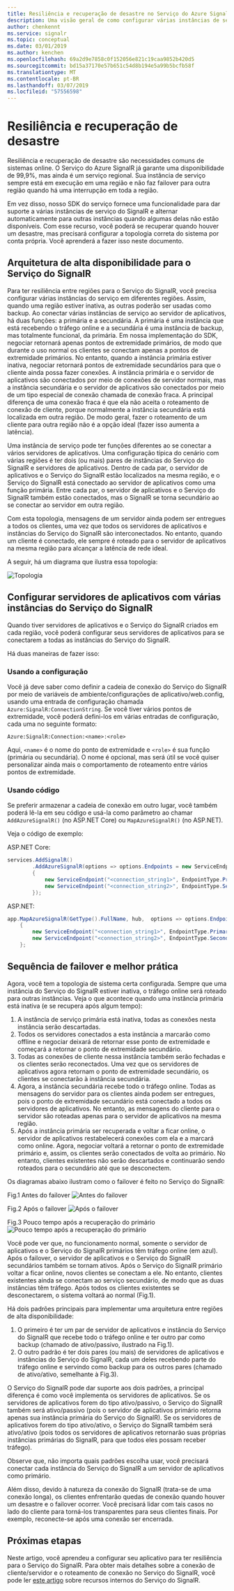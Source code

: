 ```yaml
---
title: Resiliência e recuperação de desastre no Serviço do Azure SignalR
description: Uma visão geral de como configurar várias instâncias de serviço do SignalR para ter resiliência e recuperação de desastres
author: chenkennt
ms.service: signalr
ms.topic: conceptual
ms.date: 03/01/2019
ms.author: kenchen
ms.openlocfilehash: 69a2d9e7858c0f152056e821c19caa9852b420d5
ms.sourcegitcommit: bd15a37170e57b651c54d8b194e5a99b5bcfb58f
ms.translationtype: MT
ms.contentlocale: pt-BR
ms.lasthandoff: 03/07/2019
ms.locfileid: "57556598"
---
```

# <a name="resiliency-and-disaster-recovery"></a>Resiliência e recuperação de desastre

Resiliência e recuperação de desastre são necessidades comuns de sistemas online. O Serviço do Azure SignalR já garante uma disponibilidade de 99,9%, mas ainda é um serviço regional.
Sua instância de serviço sempre está em execução em uma região e não faz failover para outra região quando há uma interrupção em toda a região.

Em vez disso, nosso SDK do serviço fornece uma funcionalidade para dar suporte a várias instâncias de serviço do SignalR e alternar automaticamente para outras instâncias quando algumas delas não estão disponíveis.
Com esse recurso, você poderá se recuperar quando houver um desastre, mas precisará configurar a topologia correta do sistema por conta própria. Você aprenderá a fazer isso neste documento.

## <a name="high-available-architecture-for-signalr-service"></a>Arquitetura de alta disponibilidade para o Serviço do SignalR

Para ter resiliência entre regiões para o Serviço do SignalR, você precisa configurar várias instâncias do serviço em diferentes regiões. Assim, quando uma região estiver inativa, as outras poderão ser usadas como backup.
Ao conectar várias instâncias de serviço ao servidor de aplicativos, há duas funções: a primária e a secundária.
A primária é uma instância que está recebendo o tráfego online e a secundária é uma instância de backup, mas totalmente funcional, da primária.
Em nossa implementação do SDK, negociar retornará apenas pontos de extremidade primários, de modo que durante o uso normal os clientes se conectam apenas a pontos de extremidade primários.
No entanto, quando a instância primária estiver inativa, negociar retornará pontos de extremidade secundários para que o cliente ainda possa fazer conexões.
A instância primária e o servidor de aplicativos são conectados por meio de conexões de servidor normais, mas a instância secundária e o servidor de aplicativos são conectados por meio de um tipo especial de conexão chamada de conexão fraca.
A principal diferença de uma conexão fraca é que ela não aceita o roteamento de conexão de cliente, porque normalmente a instância secundária está localizada em outra região. De modo geral, fazer o roteamento de um cliente para outra região não é a opção ideal (fazer isso aumenta a latência).

Uma instância de serviço pode ter funções diferentes ao se conectar a vários servidores de aplicativos.
Uma configuração típica do cenário com várias regiões é ter dois (ou mais) pares de instâncias do Serviço do SignalR e servidores de aplicativos.
Dentro de cada par, o servidor de aplicativos e o Serviço do SignalR estão localizados na mesma região, e o Serviço do SignalR está conectado ao servidor de aplicativos como uma função primária.
Entre cada par, o servidor de aplicativos e o Serviço do SignalR também estão conectados, mas o SignalR se torna secundário ao se conectar ao servidor em outra região.

Com esta topologia, mensagens de um servidor ainda podem ser entregues a todos os clientes, uma vez que todos os servidores de aplicativos e instâncias do Serviço do SignalR são interconectados.
No entanto, quando um cliente é conectado, ele sempre é roteado para o servidor de aplicativos na mesma região para alcançar a latência de rede ideal.

A seguir, há um diagrama que ilustra essa topologia:

![Topologia](media/signalr-concept-disaster-recovery/topology.png)

## <a name="configure-app-servers-with-multiple-signalr-service-instances"></a>Configurar servidores de aplicativos com várias instâncias do Serviço do SignalR

Quando tiver servidores de aplicativos e o Serviço do SignalR criados em cada região, você poderá configurar seus servidores de aplicativos para se conectarem a todas as instâncias do Serviço do SignalR.

Há duas maneiras de fazer isso:

### <a name="through-config"></a>Usando a configuração

Você já deve saber como definir a cadeia de conexão do Serviço do SignalR por meio de variáveis de ambiente/configurações de aplicativo/web.config, usando uma entrada de configuração chamada `Azure:SignalR:ConnectionString`.
Se você tiver vários pontos de extremidade, você poderá defini-los em várias entradas de configuração, cada uma no seguinte formato:

```
Azure:SignalR:Connection:<name>:<role>
```

Aqui, `<name>` é o nome do ponto de extremidade e `<role>` é sua função (primária ou secundária).
O nome é opcional, mas será útil se você quiser personalizar ainda mais o comportamento de roteamento entre vários pontos de extremidade.

### <a name="through-code"></a>Usando código

Se preferir armazenar a cadeia de conexão em outro lugar, você também poderá lê-la em seu código e usá-la como parâmetro ao chamar `AddAzureSignalR()` (no ASP.NET Core) ou `MapAzureSignalR()` (no ASP.NET).

Veja o código de exemplo:

ASP.NET Core:

```cs
services.AddSignalR()
        .AddAzureSignalR(options => options.Endpoints = new ServiceEndpoint[]
        {
            new ServiceEndpoint("<connection_string1>", EndpointType.Primary, "region1"),
            new ServiceEndpoint("<connection_string2>", EndpointType.Secondary, "region2"),
        });
```

ASP.NET:

```cs
app.MapAzureSignalR(GetType().FullName, hub,  options => options.Endpoints = new ServiceEndpoint[]
    {
        new ServiceEndpoint("<connection_string1>", EndpointType.Primary, "region1"),
        new ServiceEndpoint("<connection_string2>", EndpointType.Secondary, "region2"),
    };
```

## <a name="failover-sequence-and-best-practice"></a>Sequência de failover e melhor prática

Agora, você tem a topologia de sistema certa configurada. Sempre que uma instância do Serviço do SignalR estiver inativa, o tráfego online será roteado para outras instâncias.
Veja o que acontece quando uma instância primária está inativa (e se recupera após algum tempo):

1. A instância de serviço primária está inativa, todas as conexões nesta instância serão descartadas.
2. Todos os servidores conectados a esta instância a marcarão como offline e negociar deixará de retornar esse ponto de extremidade e começará a retornar o ponto de extremidade secundário.
3. Todas as conexões de cliente nessa instância também serão fechadas e os clientes serão reconectados. Uma vez que os servidores de aplicativos agora retornam o ponto de extremidade secundário, os clientes se conectarão à instância secundária.
4. Agora, a instância secundária recebe todo o tráfego online. Todas as mensagens do servidor para os clientes ainda podem ser entregues, pois o ponto de extremidade secundário está conectado a todos os servidores de aplicativos. No entanto, as mensagens do cliente para o servidor são roteadas apenas para o servidor de aplicativos na mesma região.
5. Após a instância primária ser recuperada e voltar a ficar online, o servidor de aplicativos restabelecerá conexões com ela e a marcará como online. Agora, negociar voltará a retornar o ponto de extremidade primário e, assim, os clientes serão conectados de volta ao primário. No entanto, clientes existentes não serão descartados e continuarão sendo roteados para o secundário até que se desconectem.

Os diagramas abaixo ilustram como o failover é feito no Serviço do SignalR:

Fig.1 Antes do failover ![Antes do failover](media/signalr-concept-disaster-recovery/before-failover.png)

Fig.2 Após o failover ![Após o failover](media/signalr-concept-disaster-recovery/after-failover.png)

Fig.3 Pouco tempo após a recuperação do primário ![Pouco tempo após a recuperação do primário](media/signalr-concept-disaster-recovery/after-recover.png)

Você pode ver que, no funcionamento normal, somente o servidor de aplicativos e o Serviço do SignalR primários têm tráfego online (em azul).
Após o failover, o servidor de aplicativos e o Serviço do SignalR secundários também se tornam ativos.
Após o Serviço do SignalR primário voltar a ficar online, novos clientes se conectam a ele. No entanto, clientes existentes ainda se conectam ao serviço secundário, de modo que as duas instâncias têm tráfego.
Após todos os clientes existentes se desconectarem, o sistema voltará ao normal (Fig.1).

Há dois padrões principais para implementar uma arquitetura entre regiões de alta disponibilidade:

1. O primeiro é ter um par de servidor de aplicativos e instância do Serviço do SignalR que recebe todo o tráfego online e ter outro par como backup (chamado de ativo/passivo, ilustrado na Fig.1). 
2. O outro padrão é ter dois pares (ou mais) de servidores de aplicativos e instâncias do Serviço do SignalR, cada um deles recebendo parte do tráfego online e servindo como backup para os outros pares (chamado de ativo/ativo, semelhante à Fig.3).

O Serviço do SignalR pode dar suporte aos dois padrões, a principal diferença é como você implementa os servidores de aplicativos.
Se os servidores de aplicativos forem do tipo ativo/passivo, o Serviço do SignalR também será ativo/passivo (pois o servidor de aplicativos primário retorna apenas sua instância primária do Serviço do SignalR).
Se os servidores de aplicativos forem do tipo ativo/ativo, o Serviço do SignalR também será ativo/ativo (pois todos os servidores de aplicativos retornarão suas próprias instâncias primárias do SignalR, para que todos eles possam receber tráfego).

Observe que, não importa quais padrões escolha usar, você precisará conectar cada instância do Serviço do SignalR a um servidor de aplicativos como primário.

Além disso, devido à natureza da conexão do SignalR (trata-se de uma conexão longa), os clientes enfrentarão quedas de conexão quando houver um desastre e o failover ocorrer.
Você precisará lidar com tais casos no lado do cliente para torná-los transparentes para seus clientes finais. Por exemplo, reconecte-se após uma conexão ser encerrada.

## <a name="next-steps"></a>Próximas etapas

Neste artigo, você aprendeu a configurar seu aplicativo para ter resiliência para o Serviço do SignalR. Para obter mais detalhes sobre a conexão de cliente/servidor e o roteamento de conexão no Serviço do SignalR, você pode ler [este artigo](signalr-concept-internals.md) sobre recursos internos do Serviço do SignalR.